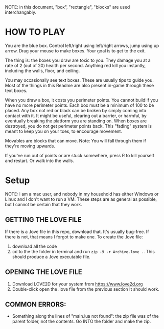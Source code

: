 NOTE: in this document, "box", "rectangle", "blocks" are used interchangably.

# HOW TO PLAY
You are the blue box. Control left/right using left/right arrows, jump using up arrow.
Drag your mouse to make boxes. Your goal is to get to the exit.

The thing is: the boxes you draw are toxic to you. They damage you at a rate of 2 (out of 20) health per second.
Anything red kill you instantly, including the walls, floor, and ceiling.

You may occasionally see text boxes. These are usually tips to guide you. Most of the things in this Readme are also present in-game through these text boxes.

When you draw a box, it costs you perimeter points. You cannot build if you have no more perimeter points. Each box must be a minimum of 100 to be placed.
Any box not red or black can be broken by simply coming into contact with it. It might be useful, clearing out a barrier, or harmful, by eventually breaking the platform you are standing on.
When boxes are destroyed, you do not get perimeter points back. This "fading" system is meant to keep you on your toes, to encourage movement.

Movables are blocks that can move. Note: You will fall through them if they're moving upwards.

If you've run out of points or are stuck somewhere, press R to kill yourself and restart. Or walk into the walls.

# Setup

NOTE: I am a mac user, and nobody in my household has either Windows or Linux and I don't want to run a VM. These steps are as general as possible, but I cannot be certain that they work.

## GETTING THE LOVE FILE
If there is a .love file in this repo, download that. It's usually bug-free.
If there is not, that means I forgot to make one. To create the .love file:
1. download all the code
2. cd to the the folder in terminal and run `zip -9 -r Archive.love .`. This should produce a .love executable file.

## OPENING THE LOVE FILE
1. Download LOVE2D for your system from https://www.love2d.org
2. Double-click open the .love file from the previous section
It should work.

## COMMON ERRORS:
- Something along the lines of "main.lua not found": the zip file was of the parent folder, not the contents. Go INTO the folder and make the zip.
